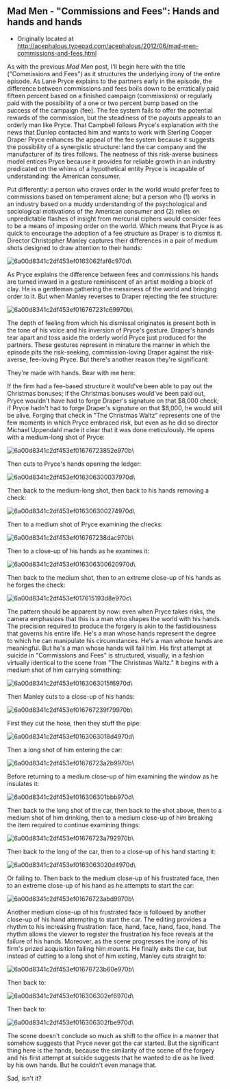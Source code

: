 ## Mad Men - "Commissions and Fees": Hands and hands and hands

 * Originally located at http://acephalous.typepad.com/acephalous/2012/06/mad-men-commissions-and-fees.html

As with the previous *Mad Men* post, I'll begin here with the title ("Commissions and Fees") as it structures the underlying irony of the entire episode. As Lane Pryce explains to the partners early in the episode, the difference between commissions and fees boils down to be erratically paid fifteen percent based on a finished campaign (commissions) or regularly paid with the possibility of a one or two percent bump based on the success of the campaign (fee). The fee system fails to offer the potential rewards of the commission, but the steadiness of the payouts appeals to an orderly man like Pryce. That Campbell follows Pryce's explanation with the news that Dunlop contacted him and wants to work with Sterling Cooper Draper Pryce enhances the appeal of the fee system because it suggests the possibility of a synergistic structure: land the car company and the manufacturer of its tires follows. The neatness of this risk-averse business model entices Pryce because it provides for reliable growth in an industry predicated on the whims of a hypothetical entity Pryce is incapable of understanding: the American consumer.

Put differently: a person who craves order in the world would prefer fees to commissions based on temperament alone; but a person who (1) works in an industry based on a muddy understanding of the psychological and sociological motivations of the American consumer and (2) relies on unpredictable flashes of insight from mercurial ciphers would consider fees to be a means of imposing order on the world. Which means that Pryce is as quick to encourage the adoption of a fee structure as Draper is to dismiss it. Director Christopher Manley captures their differences in a pair of medium shots designed to draw attention to their hands:

![6a00d8341c2df453ef0163062faf6c970d](../../images/tv/mad-men/commissions-and-fees/6a00d8341c2df453ef0163062faf6c970d.png)\ 

As Pryce explains the difference between fees and commissions his hands are turned inward in a gesture reminiscent of an artist molding a block of clay. He is a gentleman gathering the messiness of the world and bringing order to it. But when Manley reverses to Draper rejecting the fee structure:

![6a00d8341c2df453ef016767231c69970b](../../images/tv/mad-men/commissions-and-fees/6a00d8341c2df453ef016767231c69970b.png)\ 

The depth of feeling from which his dismissal originates is present both in the tone of his voice and his inversion of Pryce's gesture. Draper's hands tear apart and toss aside the orderly world Pryce just produced for the partners. These gestures represent in minature the manner in which the episode pits the risk-seeking, commission-loving Draper against the risk-averse, fee-loving Pryce. But there's another reason they're significant:

They're made with hands. Bear with me here:

If the firm had a fee-based structure it would've been able to pay out the Christmas bonuses; if the Christmas bonuses would've been paid out, Pryce wouldn't have had to forge Draper's signature on that $8,000 check; if Pryce hadn't had to forge Draper's signature on that $8,000, he would still be alive. Forging that check in "The Christmas Waltz" represents one of the few moments in which Pryce embraced risk, but even as he did so director Michael Uppendahl made it clear that it was done meticulously. He opens with a medium-long shot of Pryce:

![6a00d8341c2df453ef01676723852e970b](../../images/tv/mad-men/commissions-and-fees/6a00d8341c2df453ef01676723852e970b.png)\ 

Then cuts to Pryce's hands opening the ledger:

![6a00d8341c2df453ef016306300037970d](../../images/tv/mad-men/commissions-and-fees/6a00d8341c2df453ef016306300037970d.png)\ 

Then back to the medium-long shot, then back to his hands removing a check:

![6a00d8341c2df453ef016306300274970d](../../images/tv/mad-men/commissions-and-fees/6a00d8341c2df453ef016306300274970d.png)\ 

Then to a medium shot of Pryce examining the checks:

![6a00d8341c2df453ef016767238dac970b](../../images/tv/mad-men/commissions-and-fees/6a00d8341c2df453ef016767238dac970b.png)\ 

Then to a close-up of his hands as he examines it:

![6a00d8341c2df453ef016306300620970d](../../images/tv/mad-men/commissions-and-fees/6a00d8341c2df453ef016306300620970d.png)\ 

Then back to the medium shot, then to an extreme close-up of his hands as he forges the check:

![6a00d8341c2df453ef017615193d8e970c](../../images/tv/mad-men/commissions-and-fees/6a00d8341c2df453ef017615193d8e970c.png)\ 

The pattern should be apparent by now: even when Pryce takes risks, the camera emphasizes that this is a man who shapes the world with his hands. The precision required to produce the forgery is akin to the fastidiousness that governs his entire life. He's a man whose hands represent the degree to which he can manipulate his circumstances. He's a man whose hands are meaningful. But he's a man whose hands will fail him. His first attempt at suicide in "Commissions and Fees" is structured, visually, in a fashion virtually identical to the scene from "The Christmas Waltz." It begins with a medium shot of him carrying something:

![6a00d8341c2df453ef0163063015f6970d](../../images/tv/mad-men/commissions-and-fees/6a00d8341c2df453ef0163063015f6970d.png)\ 

Then Manley cuts to a close-up of his hands:

![6a00d8341c2df453ef016767239f79970b](../../images/tv/mad-men/commissions-and-fees/6a00d8341c2df453ef016767239f79970b.png)\ 

First they cut the hose, then they stuff the pipe:

![6a00d8341c2df453ef0163063018d4970d](../../images/tv/mad-men/commissions-and-fees/6a00d8341c2df453ef0163063018d4970d.png)\ 

Then a long shot of him entering the car:

![6a00d8341c2df453ef01676723a2b9970b](../../images/tv/mad-men/commissions-and-fees/6a00d8341c2df453ef01676723a2b9970b.png)\ 

Before returning to a medium close-up of him examining the window as he insulates it:

![6a00d8341c2df453ef016306301bbb970d](../../images/tv/mad-men/commissions-and-fees/6a00d8341c2df453ef016306301bbb970d.png)\ 

Then back to the long shot of the car, then back to the shot above, then to a medium shot of him drinking, then to a medium close-up of him breaking the item required to continue examining things:

![6a00d8341c2df453ef01676723a792970b](../../images/tv/mad-men/commissions-and-fees/6a00d8341c2df453ef01676723a792970b.png)\ 

Then back to the long of the car, then to a close-up of his hand starting it:

![6a00d8341c2df453ef0163063020d4970d](../../images/tv/mad-men/commissions-and-fees/6a00d8341c2df453ef0163063020d4970d.png)\ 

Or failing to. Then back to the medium close-up of his frustrated face, then to an extreme close-up of his hand as he attempts to start the car:

![6a00d8341c2df453ef01676723abd9970b](../../images/tv/mad-men/commissions-and-fees/6a00d8341c2df453ef01676723abd9970b.png)\ 

Another medium close-up of his frustrated face is followed by another close-up of his hand attempting to start the car. The editing provides a rhythm to his increasing frustration: face, hand, face, hand, face, hand. The rhythm allows the viewer to register the frustration his face reveals at the failure of his hands. Moreover, as the scene progresses the irony of his firm's prized acquisition failing him mounts. He finally exits the car, but instead of cutting to a long shot of him exiting, Manley cuts straight to:

![6a00d8341c2df453ef01676723b60e970b](../../images/tv/mad-men/commissions-and-fees/6a00d8341c2df453ef01676723b60e970b.png)\ 

Then back to:

![6a00d8341c2df453ef016306302ef6970d](../../images/tv/mad-men/commissions-and-fees/6a00d8341c2df453ef016306302ef6970d.png)\ 

Then back to:

![6a00d8341c2df453ef016306302fbe970d](../../images/tv/mad-men/commissions-and-fees/6a00d8341c2df453ef016306302fbe970d.png)\ 

The scene doesn't conclude so much as shift to the office in a manner that somehow suggests that Pryce never got the car started. But the significant thing here is the hands, because the similarity of the scene of the forgery and his first attempt at suicide suggests that he wanted to die as he lived: by his own hands. But he couldn't even manage that.

Sad, isn't it?

